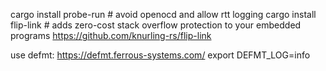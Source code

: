 
cargo install probe-run # avoid openocd and allow rtt logging 
cargo install flip-link # adds zero-cost stack overflow protection to your embedded programs https://github.com/knurling-rs/flip-link


use defmt: https://defmt.ferrous-systems.com/
export DEFMT_LOG=info

